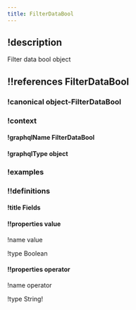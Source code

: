 ```yaml
---
title: FilterDataBool
---
```

## !description

Filter data bool object

## !!references FilterDataBool

### !canonical object-FilterDataBool

### !context

#### !graphqlName FilterDataBool

#### !graphqlType object

### !examples

### !!definitions

#### !title Fields

#### !!properties value

!name value

!type Boolean



#### !!properties operator

!name operator

!type String!

